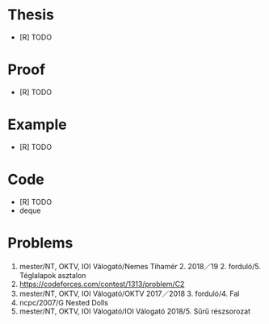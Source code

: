 # Thesis
- [R] TODO

# Proof
- [R] TODO

# Example
- [R] TODO

# Code
- [R] TODO
- deque

# Problems
1. mester/NT, OKTV, IOI Válogató/Nemes Tihamér 2. 2018／19 2. forduló/5. Téglalapok asztalon
1. https://codeforces.com/contest/1313/problem/C2
1. mester/NT, OKTV, IOI Válogató/OKTV 2017／2018 3. forduló/4. Fal
1. ncpc/2007/G Nested Dolls
1. mester/NT, OKTV, IOI Válogató/IOI Válogató 2018/5. Sűrű részsorozat
